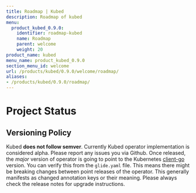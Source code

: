 ```yaml
---
title: Roadmap | Kubed
description: Roadmap of kubed
menu:
  product_kubed_0.9.0:
    identifier: roadmap-kubed
    name: Roadmap
    parent: welcome
    weight: 20
product_name: kubed
menu_name: product_kubed_0.9.0
section_menu_id: welcome
url: /products/kubed/0.9.0/welcome/roadmap/
aliases:
- /products/kubed/0.9.0/roadmap/
---
```


# Project Status

## Versioning Policy
Kubed __does not follow semver__. Currently Kubed operator implementation is considered alpha. Please report any issues you via Github. Once released, the _major_ version of operator is going to point to the Kubernetes [client-go](https://github.com/kubernetes/client-go#branches-and-tags) version. You can verify this from the `glide.yaml` file. This means there might be breaking changes between point releases of the operator. This generally manifests as changed annotation keys or their meaning. Please always check the release notes for upgrade instructions.
